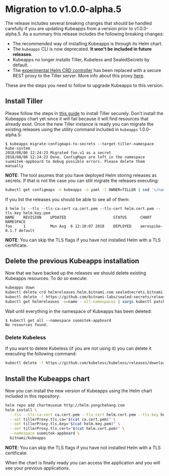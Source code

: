 # Migration to v1.0.0-alpha.5

The release includes several breaking changes that should be handled carefully if you are updating Kubeapps from a version prior to v1.0.0-alpha.5. As a summary this release includes the following breaking changes:

- The recommended way of installing Kubeapps is through its Helm chart.
- The `kubeapps` CLI is now deprecated. **It won't be included in future releases**.
- Kubeapps no longer installs Tiller, Kubeless and SealedSecrets by default.
- The [experimental Helm CRD controller](https://github.com/bitnami-labs/helm-crd) has been replaced with a secure REST proxy to the Tiller server. More info about this proxy [here](../../cmd/tiller-proxy/README.md).

These are the steps you need to follow to upgrade Kubeapps to this version.

## Install Tiller

Please follow the steps in [this guide](./securing-suomitek-appboard.md) to install Tiller securely. Don't install the Kubeapps chart yet since it will fail because it will find resources that already exist. Once the new Tiller instance is ready you can migrate the existing releases using the utility command included in `kubeapps` 1.0.0-alpha.5:

```console
$ kubeapps migrate-configmaps-to-secrets --target-tiller-namespace kube-system
2018/08/06 12:24:23 Migrated foo.v1 as a secret
2018/08/06 12:24:23 Done. ConfigMaps are left in the namespace suomitek-appboard to debug possible errors. Please delete them manually
```

**NOTE**: The tool asumes that you have deployed Helm storing releases as secrets. If that is not the case you can still migrate the releases executing:

```bash
kubectl get configmaps -n kubeapps -o yaml -l OWNER=TILLER | sed 's/namespace: kubeapps/namespace: kube-system/g'  | kubectl create -f -
```

If you list the releases you should be able to see all of them:

```console
$ helm ls --tls --tls-ca-cert ca.cert.pem --tls-cert helm.cert.pem --tls-key helm.key.pem
NAME	REVISION	UPDATED                 	STATUS  	CHART          	NAMESPACE
foo 	1       	Mon Aug  6 12:10:07 2018	DEPLOYED	aerospike-0.1.7	default
```

**NOTE**: You can skip the TLS flags if you have not installed Helm with a TLS certificate.

## Delete the previous Kubeapps installation

Now that we have backed up the releases we should delete existing Kubeapps resources. To do so execute:

```bash
kubeapps down
kubectl delete crd helmreleases.helm.bitnami.com sealedsecrets.bitnami.com
kubectl delete -f https://github.com/bitnami-labs/sealed-secrets/releases/download/v0.7.0/controller.yaml
kubectl get helmreleases -o=name --all-namespaces | xargs kubectl patch $1 --type merge -p '{ "metadata": { "finalizers": [] } }'
```

Wait until everything in the namespace of Kubeapps has been deleted:

```console
$ kubectl get all --namespace suomitek-appboard
No resources found.
```

### Delete Kubeless

If you want to delete Kubeless (if you are not using it) you can delete it executing the following command:

```bash
kubectl delete -f https://github.com/kubeless/kubeless/releases/download/v0.6.0/kubeless-v0.6.0.yaml
```

## Install the Kubeapps chart

Now you can install the new version of Kubeapps using the Helm chart included in this repository:

```bash
helm repo add chartmuseum http://helm.yongchehang.com
helm install \
  --tls --tls-ca-cert ca.cert.pem --tls-cert helm.cert.pem --tls-key helm.key.pem \
  --set tillerProxy.tls.ca="$(cat ca.cert.pem)" \
  --set tillerProxy.tls.key="$(cat helm.key.pem)" \
  --set tillerProxy.tls.cert="$(cat helm.cert.pem)" \
  --namespace suomitek-appboard \
  bitnami/kubeapps
```

**NOTE**: You can skip the TLS flags if you have not installed Helm with a TLS certificate.

When the chart is finally ready you can access the application and you will see your previous applications.
